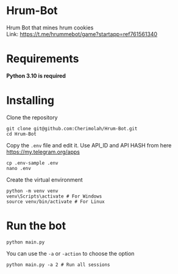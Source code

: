 # Hrum-Bot
Hrum Bot that mines hrum cookies <br>
Link: https://t.me/hrummebot/game?startapp=ref761561340

# Requirements
**Python 3.10 is required**

# Installing
Clone the repository
```shell
git clone git@github.com:Cherimolah/Hrum-Bot.git
cd Hrum-Bot
```
Copy the `.env` file and edit it. Use API_ID and API HASH from here https://my.telegram.org/apps
```shell
cp .env-sample .env
nano .env
```
Create the virtual environment
```shell
python -m venv venv
venv\Scripts\activate # For Windows
source venv/bin/activate # For Linux
```

# Run the bot

```shell
python main.py
```
You can use the `-a` or `-action` to choose the option
```shell
python main.py -a 2 # Run all sessions
```


